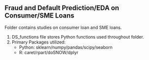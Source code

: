 ## Fraud and Default Prediction/EDA on Consumer/SME Loans

Folder contains studies on consumer loan and SME loans.  
1. DS_functions file stores Python functions used throughout folder. 
2. Primary Packages utilized: 
   - Python: sklearn/numpy/pandas/scipy/seaborn
   - R: caret/rpart/doSNOW/dplyr
